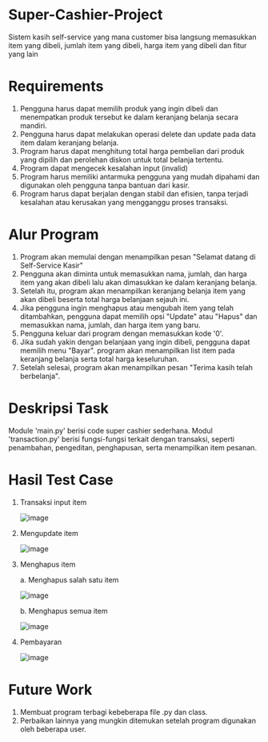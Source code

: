 # Super-Cashier-Project
Sistem kasih self-service yang mana customer bisa langsung memasukkan item yang dibeli, jumlah item yang dibeli, harga item yang dibeli dan fitur yang lain

# Requirements
1. Pengguna harus dapat memilih produk yang ingin dibeli dan menempatkan produk tersebut ke dalam keranjang belanja secara mandiri.
2. Pengguna harus dapat melakukan operasi delete dan update pada data item dalam keranjang belanja.
3. Program harus dapat menghitung total harga pembelian dari produk yang dipilih dan perolehan diskon untuk total belanja tertentu.
4. Program dapat mengecek kesalahan input (invalid)
5. Program harus memiliki antarmuka pengguna yang mudah dipahami dan digunakan oleh pengguna tanpa bantuan dari kasir.
6. Program harus dapat berjalan dengan stabil dan efisien, tanpa terjadi kesalahan atau kerusakan yang mengganggu proses transaksi.

# Alur Program
1. Program akan memulai dengan menampilkan pesan "Selamat datang di Self-Service Kasir"
2. Pengguna akan diminta untuk memasukkan nama, jumlah, dan harga item yang akan dibeli lalu akan dimasukkan ke dalam keranjang belanja.
3. Setelah itu, program akan menampilkan keranjang belanja item yang akan dibeli beserta total harga belanjaan sejauh ini.
4. Jika pengguna ingin menghapus atau mengubah item yang telah ditambahkan, pengguna dapat memilih opsi "Update" atau "Hapus" dan memasukkan nama, jumlah, dan harga item yang baru.
5. Pengguna keluar dari program dengan memasukkan kode '0'.
6. Jika sudah yakin dengan belanjaan yang ingin dibeli, pengguna dapat memilih menu "Bayar". program akan menampilkan list item pada keranjang belanja serta total harga keseluruhan.
7. Setelah selesai, program akan menampilkan pesan "Terima kasih telah berbelanja".

# Deskripsi Task
Module 'main.py' berisi code super cashier sederhana.
Modul 'transaction.py' berisi fungsi-fungsi terkait dengan transaksi, seperti penambahan, pengeditan, penghapusan, serta menampilkan item pesanan.

# Hasil Test Case
1. Transaksi input item

    ![image](https://user-images.githubusercontent.com/91892470/232286741-a304058f-ef4e-4cd6-9dbe-bcb370daa980.png)

2. Mengupdate item

    ![image](https://user-images.githubusercontent.com/91892470/232286458-a32a6d3a-94f2-4e86-beff-0d29ac54ad4e.png)

3. Menghapus item

    a. Menghapus salah satu item
    
      ![image](https://user-images.githubusercontent.com/91892470/232287014-af6fd8f6-c3f6-4d40-9ecf-14be9d704c74.png)
      
       

    b. Menghapus semua item

      ![image](https://user-images.githubusercontent.com/91892470/232286511-9e5fa1e3-b38e-4d79-8b09-c112a79985c2.png)
      

4. Pembayaran

    ![image](https://user-images.githubusercontent.com/91892470/232288108-9b7a6b62-6675-432a-9c00-2c2e74b1d5e4.png)
    
# Future Work

1. Membuat program terbagi kebeberapa file .py dan class.
2. Perbaikan lainnya yang mungkin ditemukan setelah program digunakan oleh beberapa user.
